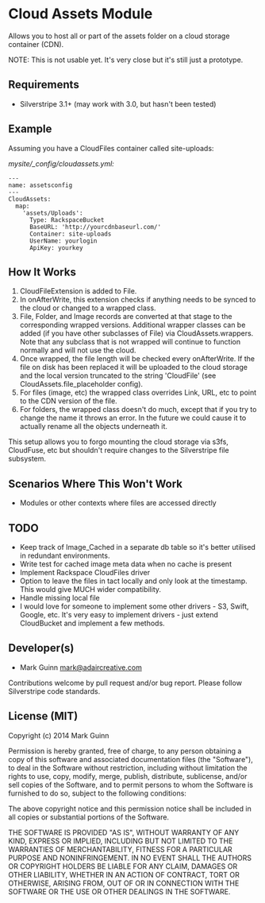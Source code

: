 Cloud Assets Module
===================

Allows you to host all or part of the assets folder on a cloud storage container (CDN).

NOTE: This is not usable yet. It's very close but it's still just a prototype.


Requirements
------------
- Silverstripe 3.1+ (may work with 3.0, but hasn't been tested)


Example
-------
Assuming you have a CloudFiles container called site-uploads:

*mysite/_config/cloudassets.yml:*
```
---
name: assetsconfig
---
CloudAssets:
  map:
    'assets/Uploads':
      Type: RackspaceBucket
      BaseURL: 'http://yourcdnbaseurl.com/'
      Container: site-uploads
      UserName: yourlogin
      ApiKey: yourkey
```


How It Works
------------
1. CloudFileExtension is added to File.
2. In onAfterWrite, this extension checks if anything needs to be synced to the cloud
   or changed to a wrapped class.
3. File, Folder, and Image records are converted at that stage to the corresponding
   wrapped versions. Additional wrapper classes can be added (if you have other
   subclasses of File) via CloudAssets.wrappers. Note that any subclass that is
   not wrapped will continue to function normally and will not use the cloud.
4. Once wrapped, the file length will be checked every onAfterWrite. If the file on
   disk has been replaced it will be uploaded to the cloud storage and the local version
   truncated to the string 'CloudFile' (see CloudAssets.file_placeholder config).
5. For files (image, etc) the wrapped class overrides Link, URL, etc to point to the
   CDN version of the file.
6. For folders, the wrapped class doesn't do much, except that if you try to change the
   name it throws an error. In the future we could cause it to actually rename all the
   objects underneath it.

This setup allows you to forgo mounting the cloud storage via s3fs, CloudFuse, etc but
shouldn't require changes to the Silverstripe file subsystem.


Scenarios Where This Won't Work
-------------------------------
- Modules or other contexts where files are accessed directly


TODO
----
- Keep track of Image_Cached in a separate db table so it's better utilised in redundant
  environments.
- Write test for cached image meta data when no cache is present
- Implement Rackspace CloudFiles driver
- Option to leave the files in tact locally and only look at the timestamp. This would
  give MUCH wider compatibility.
- Handle missing local file
- I would love for someone to implement some other drivers - S3, Swift, Google, etc.
  It's very easy to implement drivers - just extend CloudBucket and implement a few
  methods.


Developer(s)
------------
- Mark Guinn <mark@adaircreative.com>

Contributions welcome by pull request and/or bug report.
Please follow Silverstripe code standards.


License (MIT)
-------------
Copyright (c) 2014 Mark Guinn

Permission is hereby granted, free of charge, to any person obtaining a copy of
this software and associated documentation files (the "Software"), to deal in
the Software without restriction, including without limitation the rights to use,
copy, modify, merge, publish, distribute, sublicense, and/or sell copies of the
Software, and to permit persons to whom the Software is furnished to do so, subject
to the following conditions:

The above copyright notice and this permission notice shall be included in all copies
or substantial portions of the Software.

THE SOFTWARE IS PROVIDED "AS IS", WITHOUT WARRANTY OF ANY KIND, EXPRESS OR IMPLIED,
INCLUDING BUT NOT LIMITED TO THE WARRANTIES OF MERCHANTABILITY, FITNESS FOR A PARTICULAR
PURPOSE AND NONINFRINGEMENT. IN NO EVENT SHALL THE AUTHORS OR COPYRIGHT HOLDERS BE LIABLE
FOR ANY CLAIM, DAMAGES OR OTHER LIABILITY, WHETHER IN AN ACTION OF CONTRACT, TORT OR
OTHERWISE, ARISING FROM, OUT OF OR IN CONNECTION WITH THE SOFTWARE OR THE USE OR OTHER
DEALINGS IN THE SOFTWARE.